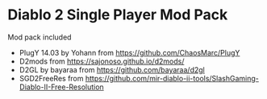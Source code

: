 # Diablo 2 Single Player Mod Pack
Mod pack included
- PlugY 14.03 by Yohann from https://github.com/ChaosMarc/PlugY
- D2mods from https://sajonoso.github.io/d2mods/
- D2GL by bayaraa from https://github.com/bayaraa/d2gl
- SGD2FreeRes from https://github.com/mir-diablo-ii-tools/SlashGaming-Diablo-II-Free-Resolution
